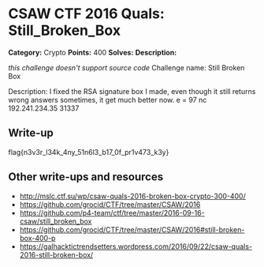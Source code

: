 # CSAW CTF 2016 Quals: Still_Broken_Box

**Category:** Crypto
**Points:** 400
**Solves:**
**Description:**

*this challenge doesn't support source code*
Challenge name: Still Broken Box

Description: I fixed the RSA signature box I made, even though it still returns wrong answers sometimes, it get much better now.
e = 97
nc 192.241.234.35 31337

## Write-up
flag{n3v3r_l34k_4ny_51n6l3_b17_0f_pr1v473_k3y}

## Other write-ups and resources

* http://mslc.ctf.su/wp/csaw-quals-2016-broken-box-crypto-300-400/
* https://github.com/grocid/CTF/tree/master/CSAW/2016
* https://github.com/p4-team/ctf/tree/master/2016-09-16-csaw/still_broken_box
* https://github.com/grocid/CTF/tree/master/CSAW/2016#still-broken-box-400-p
* https://galhacktictrendsetters.wordpress.com/2016/09/22/csaw-quals-2016-still-broken-box/
